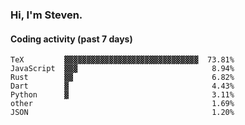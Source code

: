 ### Hi, I'm Steven.

#### Coding activity (past 7 days)
```
TeX         ▓▓▓▓▓▓▓▓▓▓▓▓▓▓▓▓▓▓▓▓▓▓▓▓▓▓▓▓▓▓  73.81%
JavaScript  ▓▓▓                              8.94%
Rust        ▓▓                               6.82%
Dart        ▓                                4.43%
Python      ▓                                3.11%
other                                        1.69%
JSON                                         1.20%
```
